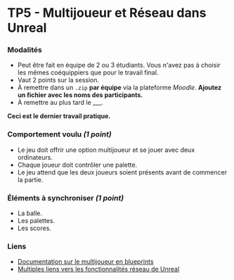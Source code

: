 # TP5 - Multijoueur et Réseau dans Unreal

### Modalités

 * Peut être fait en équipe de 2 ou 3 étudiants. Vous n'avez pas à choisir les mêmes coéquippiers que pour le travail final.
 * Vaut 2 points sur la session.
 * À remettre dans un `.zip` **par équipe** via la plateforme _Moodle_. **Ajoutez un fichier avec les noms des participants.**
 * À remettre au plus tard le ___.

**Ceci est le dernier travail pratique.**


### Comportement voulu _(1 point)_

 * Le jeu doit offrir une option multijoueur et se jouer avec deux ordinateurs.
 * Chaque joueur doit contrôler une palette.
 * Le jeu attend que les deux joueurs soient présents avant de commencer la partie.
 
### Éléments à synchroniser _(1 point)_

 * La balle.
 * Les palettes.
 * Les scores.
 
### Liens
 
 * [Documentation sur le multijoueur en blueprints](https://docs.unrealengine.com/en-us/Gameplay/Networking/Blueprints)
 * [Multiples liens vers les fonctionnalités réseau de Unreal](https://docs.unrealengine.com/en-us/Gameplay/Networking)
